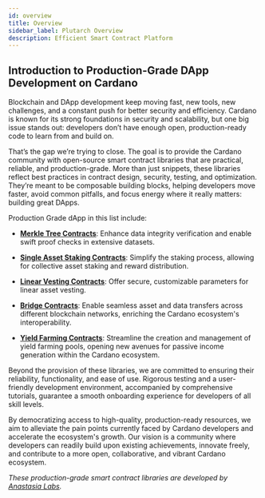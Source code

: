 ```yaml
---
id: overview
title: Overview
sidebar_label: Plutarch Overview
description: Efficient Smart Contract Platform
---
```


## Introduction to Production-Grade DApp Development on Cardano

Blockchain and DApp development keep moving fast, new tools, new challenges, and a constant push for better security and efficiency. Cardano is known for its strong foundations in security and scalability, but one big issue stands out: developers don’t have enough open, production-ready code to learn from and build on.

That’s the gap we’re trying to close. The goal is to provide the Cardano community with open-source smart contract libraries that are practical, reliable, and production-grade. More than just snippets, these libraries reflect best practices in contract design, security, testing, and optimization. They’re meant to be composable building blocks, helping developers move faster, avoid common pitfalls, and focus energy where it really matters: building great DApps.

Production Grade dApp in this list include:

- **[Merkle Tree Contracts](./merkle-tree)**: Enhance data integrity verification and enable swift proof checks in extensive datasets.

- **[Single Asset Staking Contracts](./single-asset-staking)**: Simplify the staking process, allowing for collective asset staking and reward distribution.

- **[Linear Vesting Contracts](./linear-vesting)**: Offer secure, customizable parameters for linear asset vesting.

- **[Bridge Contracts](./bridge-template)**: Enable seamless asset and data transfers across different blockchain networks, enriching the Cardano ecosystem's interoperability.

- **[Yield Farming Contracts](./yield-farming)**: Streamline the creation and management of yield farming pools, opening new avenues for passive income generation within the Cardano ecosystem.

Beyond the provision of these libraries, we are committed to ensuring their reliability, functionality, and ease of use. Rigorous testing and a user-friendly development environment, accompanied by comprehensive tutorials, guarantee a smooth onboarding experience for developers of all skill levels.

By democratizing access to high-quality, production-ready resources, we aim to alleviate the pain points currently faced by Cardano developers and accelerate the ecosystem's growth. Our vision is a community where developers can readily build upon existing achievements, innovate freely, and contribute to a more open, collaborative, and vibrant Cardano ecosystem.

*These production-grade smart contract libraries are developed by [Anastasia Labs](https://anastasialabs.com).*
